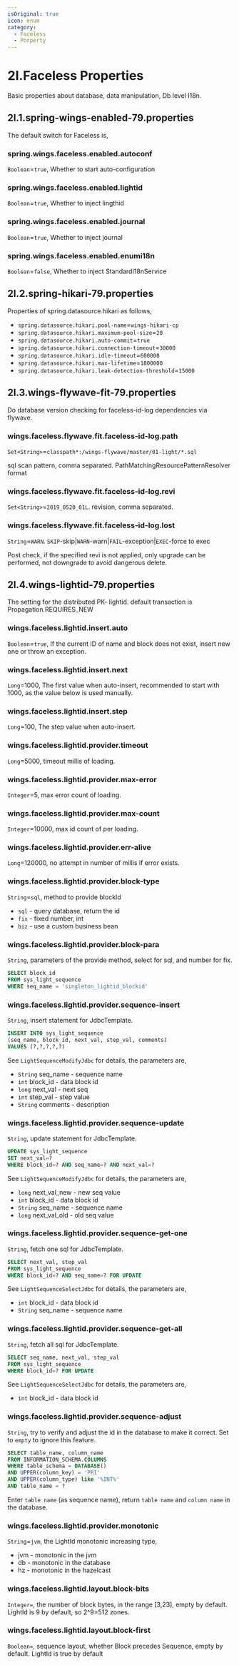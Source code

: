 ```yaml
---
isOriginal: true
icon: enum
category:
  - Faceless
  - Porperty
---
```


# 2I.Faceless Properties

Basic properties about database, data manipulation, Db level I18n.

## 2I.1.spring-wings-enabled-79.properties

The default switch for Faceless is,

### spring.wings.faceless.enabled.autoconf

`Boolean`=`true`, Whether to start auto-configuration

### spring.wings.faceless.enabled.lightid

`Boolean`=`true`, Whether to inject lingthid

### spring.wings.faceless.enabled.journal

`Boolean`=`true`, Whether to inject journal

### spring.wings.faceless.enabled.enumi18n

`Boolean`=`false`, Whether to inject StandardI18nService

## 2I.2.spring-hikari-79.properties

Properties of spring.datasource.hikari as follows,

* `spring.datasource.hikari.pool-name`=`wings-hikari-cp`
* `spring.datasource.hikari.maximum-pool-size`=`20`
* `spring.datasource.hikari.auto-commit`=`true`
* `spring.datasource.hikari.connection-timeout`=`30000`
* `spring.datasource.hikari.idle-timeout`=`600000`
* `spring.datasource.hikari.max-lifetime`=`1800000`
* `spring.datasource.hikari.leak-detection-threshold`=`15000`

## 2I.3.wings-flywave-fit-79.properties

Do database version checking for faceless-id-log dependencies via flywave.

### wings.faceless.flywave.fit.faceless-id-log.path

`Set<String>`=`classpath*:/wings-flywave/master/01-light/*.sql`

sql scan pattern, comma separated. PathMatchingResourcePatternResolver format

### wings.faceless.flywave.fit.faceless-id-log.revi

`Set<String>`=`2019_0520_01L`. revision, comma separated.

### wings.faceless.flywave.fit.faceless-id-log.lost

`String`=`WARN`. `SKIP`-skip|`WARN`-warn|`FAIL`-exception|`EXEC`-force to exec

Post check, if the specified revi is not applied, only upgrade can be performed, not downgrade to avoid dangerous delete.

## 2I.4.wings-lightid-79.properties

The setting for the distributed PK- lightid. default transaction is Propagation.REQUIRES_NEW

### wings.faceless.lightid.insert.auto

`Boolean`=`true`, If the current ID of name and block does not exist, insert new one or throw an exception.

### wings.faceless.lightid.insert.next

`Long`=1000, The first value when auto-insert, recommended to start with 1000, as the  value below is used manually.

### wings.faceless.lightid.insert.step

`Long`=100, The step value when auto-insert.

### wings.faceless.lightid.provider.timeout

`Long`=5000, timeout millis of loading.

### wings.faceless.lightid.provider.max-error

`Integer`=5, max error count of loading.

### wings.faceless.lightid.provider.max-count

`Integer`=10000, max id count of per loading.

### wings.faceless.lightid.provider.err-alive

`Long`=120000, no attempt in number of millis if error exists.

### wings.faceless.lightid.provider.block-type

`String`=`sql`, method to provide blockId

* `sql` - query database, return the id
* `fix` - fixed number, int
* `biz` - use a custom business bean

### wings.faceless.lightid.provider.block-para

`String`, parameters of the provide method, select for sql, and number for fix.

```sql
SELECT block_id
FROM sys_light_sequence 
WHERE seq_name = 'singleton_lightid_blockid'
```

### wings.faceless.lightid.provider.sequence-insert

`String`, insert statement for JdbcTemplate.

```sql
INSERT INTO sys_light_sequence
(seq_name, block_id, next_val, step_val, comments) 
VALUES (?,?,?,?,?)
```

See `LightSequenceModifyJdbc` for details, the parameters are,

* `String` seq_name - sequence name
* `int` block_id - data block id
* `long` next_val - next seq
* `int` step_val - step value
* `String` comments - description

### wings.faceless.lightid.provider.sequence-update

`String`, update statement for JdbcTemplate.

```sql
UPDATE sys_light_sequence 
SET next_val=? 
WHERE block_id=? AND seq_name=? AND next_val=?
```

See `LightSequenceModifyJdbc` for details, the parameters are,

* `long` next_val_new - new seq value
* `int` block_id - data block id
* `String` seq_name - sequence name
* `long` next_val_old - old seq value

### wings.faceless.lightid.provider.sequence-get-one

`String`, fetch one sql for JdbcTemplate.

```sql
SELECT next_val, step_val 
FROM sys_light_sequence 
WHERE block_id=? AND seq_name=? FOR UPDATE
```

See `LightSequenceSelectJdbc` for details, the parameters are,

* `int` block_id - data block id
* `String` seq_name - sequence name

### wings.faceless.lightid.provider.sequence-get-all

`String`, fetch all sql for JdbcTemplate.

```sql
SELECT seq_name, next_val, step_val 
FROM sys_light_sequence 
WHERE block_id=? FOR UPDATE
```

See `LightSequenceSelectJdbc` for details, the parameters are,

* `int` block_id - data block id

### wings.faceless.lightid.provider.sequence-adjust

`String`, try to verify and adjust the id in the database to make it correct. Set to `empty` to ignore this feature.

```sql
SELECT table_name, column_name 
FROM INFORMATION_SCHEMA.COLUMNS 
WHERE table_schema = DATABASE() 
AND UPPER(column_key) = 'PRI' 
AND UPPER(column_type) like '%INT%' 
AND table_name = ?
```

Enter `table name` (as sequence name), return `table name` and `column name` in the database.

### wings.faceless.lightid.provider.monotonic

`String`=`jvm`, the LightId monotonic increasing type,

* jvm - monotonic in the jvm
* db - monotonic in the database
* hz - monotonic in the hazelcast

### wings.faceless.lightid.layout.block-bits

`Integer=`, the number of block bytes, in the range [3,23], empty by default.
LightId is 9 by default, so 2^9=512 zones.

### wings.faceless.lightid.layout.block-first

`Boolean=`, sequence layout, whether Block precedes Sequence, empty by default.
LightId is true by default
